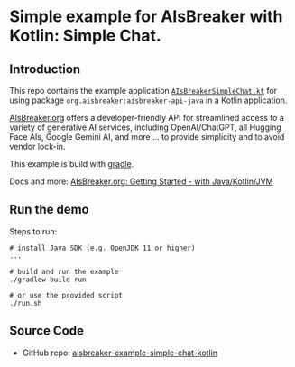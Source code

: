 # Simple example for AIsBreaker with Kotlin: Simple Chat.

## Introduction

This repo contains the example application [`AIsBreakerSimpleChat.kt`](src/main/kotlin/org/aisbreaker/example/AIsBreakerSimpleChat.kt) for
using package `org.aisbreaker:aisbreaker-api-java` in a Kotlin application.

[AIsBreaker.org](https://aisbreaker.org/) offers a developer-friendly API for streamlined access to a variety of generative AI services, including OpenAI/ChatGPT, all Hugging Face AIs, Google Gemini AI, and more ... to provide simplicity and to avoid vendor lock-in.

This example is build with [gradle](https://gradle.org/).

Docs and more: [AIsBreaker.org: Getting Started - with Java/Kotlin/JVM](https://aisbreaker.org/docs/getting-started-with-java)


## Run the demo
Steps to run:

    # install Java SDK (e.g. OpenJDK 11 or higher)
    ...

    # build and run the example
    ./gradlew build run

    # or use the provided script
    ./run.sh




## Source Code
* GitHub repo: [aisbreaker-example-simple-chat-kotlin](https://github.com/aisbreaker/aisbreaker-example-simple-chat-kotlin)